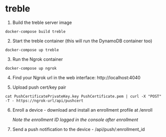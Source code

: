 # treble

1. Build the treble server image

```
docker-compose build treble
```

2. Start the treble container (this will run the DynamoDB container too)

```
docker-compose up treble
```

3. Run the Ngrok container

```
docker-compose up ngrok
```

4. Find your Ngrok url in the web interface: http://localhost:4040

5. Upload push cert/key pair

```
cat PushCertificatePrivateKey.key PushCertificate.pem | curl -X "POST" -T - https://ngrok-url/api/pushcert
```

6. Enroll a device - download and install an enrollment profile at /enroll

   _Note the enrollment ID logged in the console after enrollment_

7. Send a push notification to the device - /api/push/:enrollment_id
